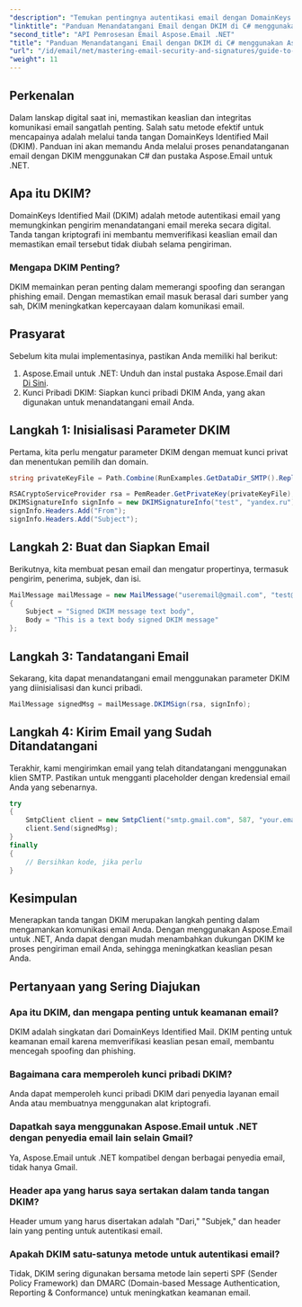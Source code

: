 ```yaml
---
"description": "Temukan pentingnya autentikasi email dengan DomainKeys Identified Mail (DKIM) dalam panduan langkah demi langkah ini. Pelajari cara menandatangani email Anda secara efektif menggunakan C# dan pustaka Aspose.Email untuk .NET."
"linktitle": "Panduan Menandatangani Email dengan DKIM di C# menggunakan Aspose.Email"
"second_title": "API Pemrosesan Email Aspose.Email .NET"
"title": "Panduan Menandatangani Email dengan DKIM di C# menggunakan Aspose.Email"
"url": "/id/email/net/mastering-email-security-and-signatures/guide-to-signing-emails-with-dkim/"
"weight": 11
---
```


## Perkenalan

Dalam lanskap digital saat ini, memastikan keaslian dan integritas komunikasi email sangatlah penting. Salah satu metode efektif untuk mencapainya adalah melalui tanda tangan DomainKeys Identified Mail (DKIM). Panduan ini akan memandu Anda melalui proses penandatanganan email dengan DKIM menggunakan C# dan pustaka Aspose.Email untuk .NET.

## Apa itu DKIM?

DomainKeys Identified Mail (DKIM) adalah metode autentikasi email yang memungkinkan pengirim menandatangani email mereka secara digital. Tanda tangan kriptografi ini membantu memverifikasi keaslian email dan memastikan email tersebut tidak diubah selama pengiriman. 

### Mengapa DKIM Penting?

DKIM memainkan peran penting dalam memerangi spoofing dan serangan phishing email. Dengan memastikan email masuk berasal dari sumber yang sah, DKIM meningkatkan kepercayaan dalam komunikasi email.

## Prasyarat

Sebelum kita mulai implementasinya, pastikan Anda memiliki hal berikut:

1. Aspose.Email untuk .NET: Unduh dan instal pustaka Aspose.Email dari [Di Sini](https://releases.aspose.com/email/net/).
2. Kunci Pribadi DKIM: Siapkan kunci pribadi DKIM Anda, yang akan digunakan untuk menandatangani email Anda.


## Langkah 1: Inisialisasi Parameter DKIM

Pertama, kita perlu mengatur parameter DKIM dengan memuat kunci privat dan menentukan pemilih dan domain.

```csharp
string privateKeyFile = Path.Combine(RunExamples.GetDataDir_SMTP().Replace("_Send", string.Empty), RunExamples.GetDataDir_SMTP() + "key2.pem");

RSACryptoServiceProvider rsa = PemReader.GetPrivateKey(privateKeyFile);
DKIMSignatureInfo signInfo = new DKIMSignatureInfo("test", "yandex.ru");
signInfo.Headers.Add("From");
signInfo.Headers.Add("Subject");
```

## Langkah 2: Buat dan Siapkan Email

Berikutnya, kita membuat pesan email dan mengatur propertinya, termasuk pengirim, penerima, subjek, dan isi.

```csharp
MailMessage mailMessage = new MailMessage("useremail@gmail.com", "test@gmail.com")
{
    Subject = "Signed DKIM message text body",
    Body = "This is a text body signed DKIM message"
};
```

## Langkah 3: Tandatangani Email

Sekarang, kita dapat menandatangani email menggunakan parameter DKIM yang diinisialisasi dan kunci pribadi.

```csharp
MailMessage signedMsg = mailMessage.DKIMSign(rsa, signInfo);
```

## Langkah 4: Kirim Email yang Sudah Ditandatangani

Terakhir, kami mengirimkan email yang telah ditandatangani menggunakan klien SMTP. Pastikan untuk mengganti placeholder dengan kredensial email Anda yang sebenarnya.

```csharp
try
{
    SmtpClient client = new SmtpClient("smtp.gmail.com", 587, "your.email@gmail.com", "your.password");
    client.Send(signedMsg);
}
finally
{
    // Bersihkan kode, jika perlu
}
```

## Kesimpulan

Menerapkan tanda tangan DKIM merupakan langkah penting dalam mengamankan komunikasi email Anda. Dengan menggunakan Aspose.Email untuk .NET, Anda dapat dengan mudah menambahkan dukungan DKIM ke proses pengiriman email Anda, sehingga meningkatkan keaslian pesan Anda.

## Pertanyaan yang Sering Diajukan

### Apa itu DKIM, dan mengapa penting untuk keamanan email?

DKIM adalah singkatan dari DomainKeys Identified Mail. DKIM penting untuk keamanan email karena memverifikasi keaslian pesan email, membantu mencegah spoofing dan phishing.

### Bagaimana cara memperoleh kunci pribadi DKIM?

Anda dapat memperoleh kunci pribadi DKIM dari penyedia layanan email Anda atau membuatnya menggunakan alat kriptografi.

### Dapatkah saya menggunakan Aspose.Email untuk .NET dengan penyedia email lain selain Gmail?

Ya, Aspose.Email untuk .NET kompatibel dengan berbagai penyedia email, tidak hanya Gmail.

### Header apa yang harus saya sertakan dalam tanda tangan DKIM?

Header umum yang harus disertakan adalah "Dari," "Subjek," dan header lain yang penting untuk autentikasi email.

### Apakah DKIM satu-satunya metode untuk autentikasi email?

Tidak, DKIM sering digunakan bersama metode lain seperti SPF (Sender Policy Framework) dan DMARC (Domain-based Message Authentication, Reporting & Conformance) untuk meningkatkan keamanan email.